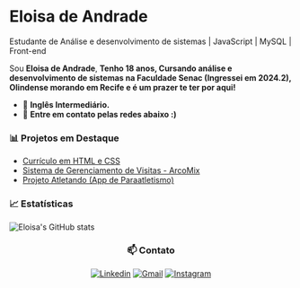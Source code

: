 # Eloisa de Andrade

Estudante de Análise e desenvolvimento de sistemas | JavaScript | MySQL | Front-end

Sou <strong>Eloisa de Andrade</strong>, <strong>Tenho 18 anos, Cursando análise e desenvolvimento de sistemas na Faculdade Senac (Ingressei em 2024.2), Olindense morando em Recife e é um prazer te ter por aqui! </strong>  

- 🚀 <strong> Inglês Intermediário. </strong> 
- 📣 <strong> Entre em contato pelas redes abaixo :)  </strong>

### 📊 Projetos em Destaque
- [Currículo em HTML e CSS](https://github.com/elowsz/curriculo-html)
- [Sistema de Gerenciamento de Visitas - ArcoMix](https://github.com/elowsz/arcomix-visitas)
- [Projeto Atletando (App de Paraatletismo)](https://github.com/elowsz/atletando)


### 📈 Estatísticas
![Eloisa's GitHub stats](https://github-readme-stats.vercel.app/api?username=elowsz&show_icons=true&theme=dracula)


<div align="center">

### 📫 Contato
[![Linkedin](https://img.shields.io/badge/LinkedIn-0077B5?style=for-the-badge&logo=linkedin&logoColor=white)](https://www.linkedin.com/in/elowsz)   <a href="https://www.linkedin.com/in/elowsz/" alt="Linkedin">
[![Gmail](https://img.shields.io/badge/Gmail-D14836?style=for-the-badge&logo=gmail&logoColor=white)](mailto:eloisaandrade1006@gmail.com)   <a href="mailto:eloisaandrade1006@gmail.com" alt="Gmail">
[![Instagram](https://img.shields.io/badge/Instagram-E4405F?style=for-the-badge&logo=instagram&logoColor=white)](https://instagram.com/elowsz)  <a href="https://www.instagram.com/elowsz?igsh=MTBvZTFhejd2N2U0Mg%3D%3D&utm_source=qr" alt="Instagram">

</div>



